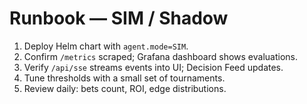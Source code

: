 
# Runbook — SIM / Shadow

1. Deploy Helm chart with `agent.mode=SIM`.
2. Confirm `/metrics` scraped; Grafana dashboard shows evaluations.
3. Verify `/api/sse` streams events into UI; Decision Feed updates.
4. Tune thresholds with a small set of tournaments.
5. Review daily: bets count, ROI, edge distributions.
